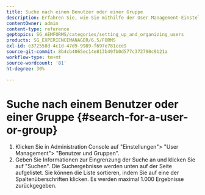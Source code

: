 ```yaml
---
title: Suche nach einem Benutzer oder einer Gruppe
description: Erfahren Sie, wie Sie mithilfe der User Management-Einstellungen in Administration Console nach einem Benutzer oder einer Gruppe suchen.
contentOwner: admin
content-type: reference
geptopics: SG_AEMFORMS/categories/setting_up_and_organizing_users
products: SG_EXPERIENCEMANAGER/6.5/FORMS
exl-id: e372558d-4c1d-47d9-9989-f697e781cce9
source-git-commit: 8b4cb4065ec14e813b49fb0d577c372790c9b21a
workflow-type: tm+mt
source-wordcount: '81'
ht-degree: 30%

---
```


# Suche nach einem Benutzer oder einer Gruppe {#search-for-a-user-or-group}

1. Klicken Sie in Administration Console auf &quot;Einstellungen&quot;> &quot;User Management&quot;> &quot;Benutzer und Gruppen&quot;.
1. Geben Sie Informationen zur Eingrenzung der Suche an und klicken Sie auf &quot;Suchen&quot;. Die Suchergebnisse werden unten auf der Seite aufgelistet. Sie können die Liste sortieren, indem Sie auf eine der Spaltenüberschriften klicken. Es werden maximal 1.000 Ergebnisse zurückgegeben.

